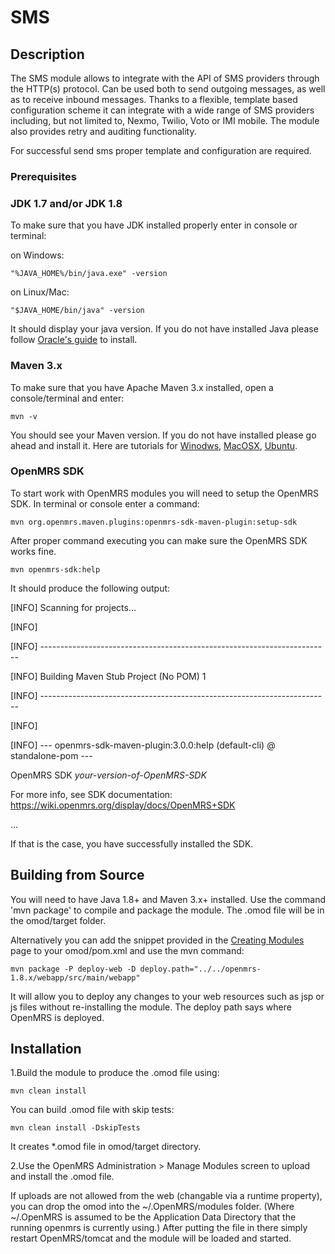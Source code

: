 ﻿# SMS

## Description

The SMS module allows to integrate with the API of SMS providers through the HTTP(s) protocol. Can be used both to send 
outgoing messages, as well as to receive inbound messages. Thanks to a flexible, template based configuration scheme it 
can integrate with a wide range of SMS providers including, but not limited to, Nexmo, Twilio, Voto or IMI mobile. 
The module also provides retry and auditing functionality.

For successful send sms proper template and configuration are required.
 

### Prerequisites
### JDK 1.7 and/or JDK 1.8
To make sure that you have JDK installed properly enter in console or terminal:

on Windows:

`"%JAVA_HOME%/bin/java.exe" -version`

on Linux/Mac:

`"$JAVA_HOME/bin/java" -version`

It should display your java version. If you do not have installed Java please follow 
[Oracle's guide](https://docs.oracle.com/cd/E19182-01/820-7851/inst_cli_jdk_javahome_t/) to install.


### Maven 3.x
To make sure that you have Apache Maven 3.x installed, open a console/terminal and enter:

`mvn -v`

You should see your Maven version. If you do not have installed please go ahead and install it. 
Here are tutorials for [Winodws](https://docs.oracle.com/cd/E19182-01/820-7851/inst_cli_jdk_javahome_t/), 
[MacOSX](https://www.journaldev.com/2348/how-to-install-maven-on-mac-os-x-mavericks-10-9), 
[Ubuntu](https://www.mkyong.com/maven/how-to-install-maven-in-ubuntu/).

### OpenMRS SDK

To start work with OpenMRS modules you will need to setup the OpenMRS SDK. In terminal or console enter a command:

`mvn org.openmrs.maven.plugins:openmrs-sdk-maven-plugin:setup-sdk`

After proper command executing you can make sure the OpenMRS SDK works fine.

`mvn openmrs-sdk:help`

It should produce the following output:

[INFO] Scanning for projects...

[INFO]

[INFO] ------------------------------------------------------------------------

[INFO] Building Maven Stub Project (No POM) 1

[INFO] ------------------------------------------------------------------------

[INFO]

[INFO] --- openmrs-sdk-maven-plugin:3.0.0:help (default-cli) @ standalone-pom ---


 
OpenMRS SDK *your-version-of-OpenMRS-SDK*

For more info, see SDK documentation: https://wiki.openmrs.org/display/docs/OpenMRS+SDK

...

If that is the case, you have successfully installed the SDK.

Building from Source
--------------------
You will need to have Java 1.8+ and Maven 3.x+ installed.  Use the command 'mvn package' to 
compile and package the module.  The .omod file will be in the omod/target folder.

Alternatively you can add the snippet provided in the [Creating Modules](https://wiki.openmrs.org/x/cAEr) page to your 
omod/pom.xml and use the mvn command:

    mvn package -P deploy-web -D deploy.path="../../openmrs-1.8.x/webapp/src/main/webapp"

It will allow you to deploy any changes to your web 
resources such as jsp or js files without re-installing the module. The deploy path says 
where OpenMRS is deployed.

Installation
------------
1.Build the module to produce the .omod file using:

`mvn clean install`

You can build .omod file with skip tests:

`mvn clean install -DskipTests`

It creates *.omod file in omod/target directory.

2.Use the OpenMRS Administration > Manage Modules screen to upload and install the .omod file.

If uploads are not allowed from the web (changable via a runtime property), you can drop the omod
into the ~/.OpenMRS/modules folder.  (Where ~/.OpenMRS is assumed to be the Application 
Data Directory that the running openmrs is currently using.)  After putting the file in there 
simply restart OpenMRS/tomcat and the module will be loaded and started.
